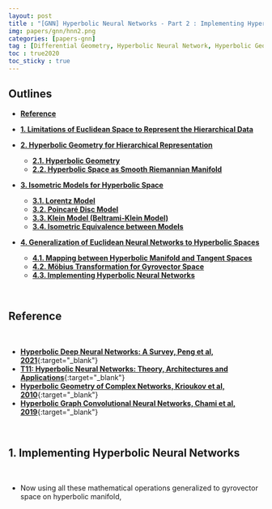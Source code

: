 ```yaml
---
layout: post
title : "[GNN] Hyperbolic Neural Networks - Part 2 : Implementing Hyperbolic Neural Networks (+ Paper Review on HGCN)"
img: papers/gnn/hnn2.png
categories: [papers-gnn]  
tag : [Differential Geometry, Hyperbolic Neural Network, Hyperbolic Geometry]
toc : true2020
toc_sticky : true
---
```


## **Outlines**

- [**Reference**](#reference)

- [**1. Limitations of Euclidean Space to Represent the Hierarchical Data**](#1-limitations-of-euclidean-space-to-represent-the-hierarchical-data)
- [**2. Hyperbolic Geometry for Hierarchical Representation**](#2-hyperbolic-geometry-for-hierarchical-representation)
    - [**2.1. Hyperbolic Geometry**](#21-encoder-decoder-architecture-for-semi-supervised-learning)
    - [**2.2. Hyperbolic Space as Smooth Riemannian Manifold**](#22-hyperbolic-space-as-smooth-riemannian-manifold) 

  
- [**3. Isometric Models for Hyperbolic Space**](#3-isometric-models-for-hyperbolic-space) 
    - [**3.1. Lorentz Model**](#31-lorentz-model)
    - [**3.2. Poincaré Disc Model**](#32-poincaré-disc-model)
    - [**3.3. Klein Model (Beltrami-Klein Model)**](#33-klein-model-beltrami-klein-model)
    - [**3.4. Isometric Equivalence between Models**](#34-isometric-equivalence-between-models)

- [**4. Generalization of Euclidean Neural Networks to Hyperbolic Spaces**](#4-generalization-of-euclidean-neural-networks-to-hyperbolic-spaces)
    - [**4.1. Mapping between Hyperbolic Manifold and Tangent Spaces**](#41-mapping-between-hyperbolic-manifold-and-tangent-spaces)
    - [**4.2. Möbius Transformation for Gyrovector Space**](#42-möbius-transformation-fo-gyrovector-space)
    - [**4.3. Implementing Hyperbolic Neural Networks**](#43-implementing-hyperbolic-neural-network)

<br/>

## **Reference**

<br/>

- [**Hyperbolic Deep Neural Networks: A Survey, Peng et al, 2021**](https://arxiv.org/abs/2101.04562){:target="_blank"}
- [**T11: Hyperbolic Neural Networks: Theory, Architectures and Applications**](https://www.youtube.com/watch?v=JHN_AKi25wU){:target="_blank"}
- [**Hyperbolic Geometry of Complex Networks, Krioukov et al, 2010**](https://arxiv.org/abs/1006.5169){:target="_blank"}
- [**Hyperbolic Graph Convolutional Neural Networks, Chami et al, 2019**](https://arxiv.org/abs/1910.12933){:target="_blank"}

<br/>

## **1. Implementing Hyperbolic Neural Networks**

<br/>

- Now using all these mathematical operations generalized to gyrovector space on hyperbolic manifold, 